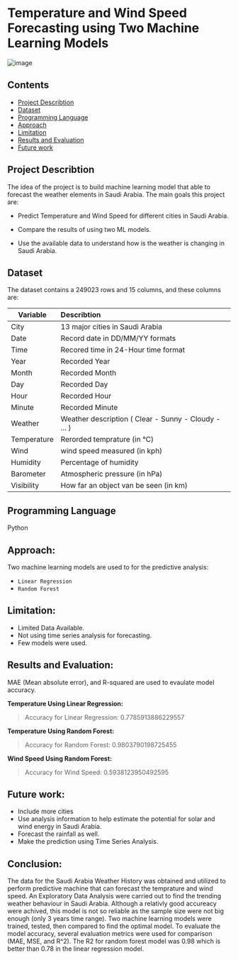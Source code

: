 
# Temperature and Wind Speed Forecasting using Two Machine Learning Models
![image](https://user-images.githubusercontent.com/86031983/148937545-604c9533-5cce-4e21-a0a7-2bf310895dc2.png)

## Contents
- [Project Describtion](#project-describtion)
- [Dataset](#Dataset)
- [Programming Language](#Programming-Language)
- [Approach](#Approach)
- [Limitation](#Limitation)
- [Results and Evaluation](#Results-and-Evaluation)
- [Future work](#Future-work)

## Project Describtion

The idea of the project is to build machine learning model that able to forecast the weather elements in Saudi Arabia. The main goals this project are:

- Predict Temperature and Wind Speed for different cities in Saudi Arabia.

- Compare the results of using two ML models.

- Use the available data to understand how is the weather is changing in Saudi Arabia.


## Dataset

The dataset contains a 249023 rows and 15 columns, and these columns are:

|Variable | Describtion      |
| ------------- |:-------------| 
| City    | 13 major cities in Saudi Arabia |
| Date      | Record date in DD/MM/YY formats
| Time | Recored time in 24-Hour time format|
|Year|Recorded Year|
|Month|Recorded Month |
|Day| Recorded Day |
|Hour| Recorded Hour|
|Minute| Recorded Minute |
|Weather| Weather description ( Clear - Sunny - Cloudy - ... )|  
|Temperature| Rerorded temprature (in °C)| 
|Wind| wind speed measured (in kph)| 
|Humidity| Percentage of humidity|
|Barometer| Atmospheric pressure (in hPa)|
|Visibility| How far an object van be seen (in km)|


## Programming Language
Python

## Approach:

Two machine learning models are used to for the predictive analysis:
- `Linear Regression`
- `Random Forest`

## Limitation:
- Limited Data Available.
- Not using time series analysis for forecasting.
- Few models were used.


## Results and Evaluation:
MAE (Mean absolute error), and R-squared are used to evaulate model accuracy.

**Temperature Using Linear Regression:**
> Accuracy for Linear Regression: 0.7785913886229557

**Temperature Using Random Forest:**
> Accuracy for Random Forest: 0.9803790198725455

**Wind Speed Using Random Forest:**
> Accuracy for Wind Speed: 0.5938123950492595



## Future work:
- Include more cities
- Use analysis information to help estimate the potential for solar and wind energy in Saudi Arabia.
- Forecast the rainfall as well.
- Make the prediction using Time Series Analysis.


## Conclusion:
The data for the Saudi Arabia Weather History was obtained and utilized to perform predictive machine that can forecast the temprature and wind speed. An Exploratory Data Analysis were carried out to find the trending weather behaviour in Saudi Arabia. Although a relativly good accureacy were achived, this model is not so reliable as the sample size were not big enough (only 3 years time range). Two machine learning models were trained, tested, then compared to find the optimal model. To evaluate the model accuracy, several evaluation metrics were used for comparison (MAE, MSE, and R^2). The R2 for random forest model was 0.98 which is better than 0.78 in the linear regression model.
